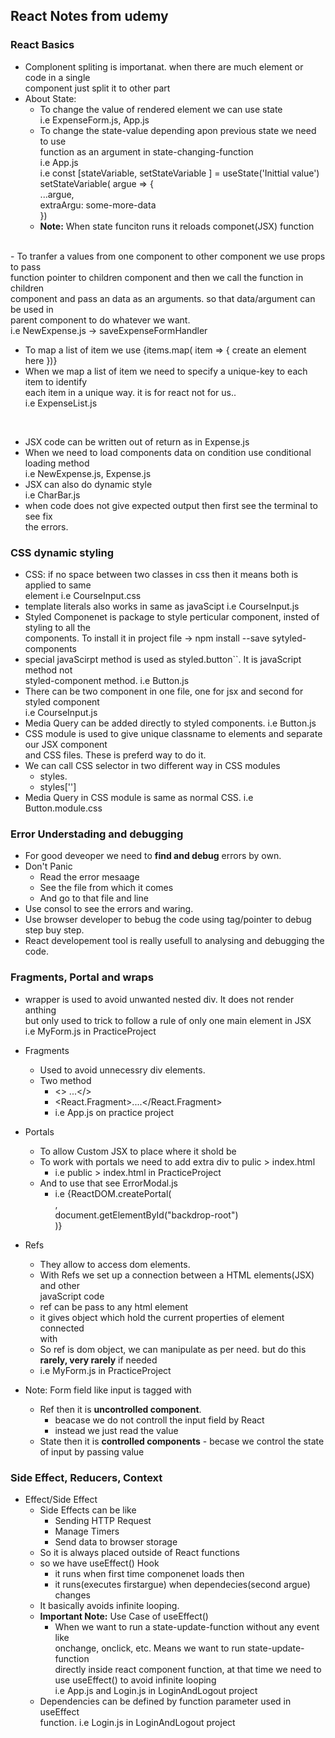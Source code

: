 ## React Notes from udemy

### React Basics
- Complonent spliting is importanat. when there are much element or code in a single <br>
component just split it to other part
- About State:
    - To change the value of rendered element we can use state <br>
    i.e ExpenseForm.js, App.js
    - To change the state-value depending apon previous state we need to use <br>
        function as an argument in state-changing-function <br> 
        i.e App.js <br>
        i.e const [stateVariable, setStateVariable ] = useState('Inittial value') <br>
            setStateVariable( argue => {<br>
                ...argue,<br>
                extraArgu: some-more-data<br>
            })
    - **Note:** When state funciton runs it reloads componet(JSX) function
<br>
- To tranfer a values from one component to other component we use props to pass <br>function pointer to children component and then we call the function in children <br> component and pass an data as an arguments. so that data/argument can be used in <br>parent component to do whatever we want.<br>
i.e NewExpense.js -> saveExpenseFormHandler
<br>

- To map a list of item we use {items.map( item => { create an element here })} <br>
- When we map a list of item  we need to specify a unique-key to each item to identify <br> each item in a unique way. it is for react not for us..<br>
i.e ExpenseList.js 
<br>

- JSX code can be written out of return as in Expense.js <br>
- When we need to load components data on condition use conditional loading method<br>
i.e NewExpense.js, Expense.js <br>
- JSX can also do dynamic style<br>
i.e CharBar.js <br>
- when code does not give expected output then first see the terminal to see fix <br>the errors.

### CSS dynamic styling
- CSS: if no space between two classes in css then it means both is applied to same <br>element i.e CourseInput.css <br>
- template literals also works in same as javaScipt i.e CourseInput.js <br>
- Styled Componenet is package to style perticular component, insted of styling to all the <br>components. To install it in project file  -> npm install --save sytyled-components <br>
- special javaScirpt method is used as styled.button``. It is javaScript method not <br>styled-component method. i.e Button.js<br>
- There can be two component in one file, one for jsx and second for styled component <br> i.e CourseInput.js <br>
- Media Query can be added directly to styled components. i.e Button.js <br>
- CSS module is used to give unique classname to elements and separate our JSX component <br>and CSS files. These is preferd way to do it. <br>
- We can call CSS selector in two different way in CSS modules <br>
    - styles.<name-of-selector> <br>
    - styles['<name-of-selector>'] <br>
- Media Query in CSS module is same as normal CSS. i.e Button.module.css <br>


### Error Understading and debugging
- For good deveoper we need to **find and debug** errors by own. 
- Don't Panic 
    - Read the error mesaage 
    - See the file from which it comes 
    - And go to that file and line 
- Use consol to see the errors and waring.
- Use browser developer to bebug the code using tag/pointer to debug step buy step.
- React developement tool is really usefull to analysing and debugging the code.

### Fragments, Portal and wraps
- wrapper is used to avoid unwanted nested div. It does not render anthing <br>but only used to trick to follow a rule of only one main element in JSX <br>i.e MyForm.js in PracticeProject
- Fragments
    - Used to avoid unnecessry div elements. 
    - Two method
        - <> ...</>
        - <React.Fragment>....</React.Fragment>
        - i.e App.js on practice project
- Portals
    - To allow Custom JSX to place where it shold be
    - To work with portals we need to add extra div to pulic > index.html
        - i.e public > index.html in PracticeProject
    - And to use that see ErrorModal.js
        - i.e {ReactDOM.createPortal( <br>
                <Backdrop onConfirm={props.onConfirm} />, <br>
                document.getElementById("backdrop-root") <br>
            )}
- Refs
    - They allow to access dom elements.
    - With Refs we set up a connection between a HTML elements(JSX) and other <br>javaScript code
    - ref can be pass to any html element
    - it gives object which hold the current properties of element connected<br> with
    - So ref is dom object, we can manipulate as per need. but do this <br>**rarely, very rarely** if needed
    - i.e MyForm.js in PracticeProject

- Note: Form field like input is tagged with 
    - Ref then it is **uncontrolled component**.
        - beacase we do not controll the input field by React
        - instead we just read the value
    - State then it is **controlled components**
          - becase we control the state of input by passing value


### Side Effect, Reducers, Context

- Effect/Side Effect
    - Side Effects can be like
        - Sending HTTP Request
        - Manage Timers
        - Send data to browser storage
    - So it is always placed outside of React functions
    - so we have useEffect() Hook
        - it runs when first time componenet loads then
        - it runs(executes firstargue) when dependecies(second argue) changes
    - It basically avoids infinite looping.
    - **Important Note:** Use Case of useEffect()
        - When we want to run a state-update-function without any event like <br>onchange, onclick, etc. Means we want to run state-update-function<br>directly inside react component function, at that time we need to<br>use useEffect() to avoid infinite looping
        <br>i.e App.js and Login.js in LoginAndLogout project
    - Dependencies can be defined by function parameter used in useEffect <br>function. i.e Login.js in LoginAndLogout project




